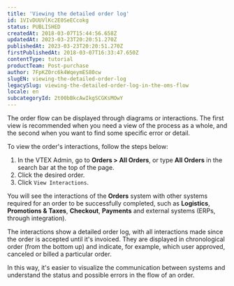 ```yaml
---
title: 'Viewing the detailed order log'
id: 1VIvDUUVlKc2E0SeECcokg
status: PUBLISHED
createdAt: 2018-03-07T15:44:56.658Z
updatedAt: 2023-03-23T20:20:51.270Z
publishedAt: 2023-03-23T20:20:51.270Z
firstPublishedAt: 2018-03-07T16:33:47.650Z
contentType: tutorial
productTeam: Post-purchase
author: 7FpKZ0rc6k4WqeymES80cw
slugEN: viewing-the-detailed-order-log
legacySlug: viewing-the-detailed-order-log-in-the-oms-flow
locale: en
subcategoryId: 2t00bBkcAwIkgSCGKsMOwY
---
```


The order flow can be displayed through diagrams or interactions. The first view is recommended when you need a view of the process as a whole, and the second when you want to find some specific error or detail.

To view the order's interactions, follow the steps below:

1. In the VTEX Admin, go to **Orders > All Orders**, or type **All Orders** in the search bar at the top of the page.
2. Click the desired order.
3. Click `View Interactions`.

You will see the interactions of the **Orders** system with other systems required for an order to be successfully completed, such as **Logistics**, **Promotions & Taxes**, **Checkout**, **Payments** and external systems (ERPs, through integration).

The interactions show a detailed order log, with all interactions made since the order is accepted until it's invoiced. They are displayed in chronological order (from the bottom up) and indicate, for example, which user approved, canceled or billed a particular order.

In this way, it's easier to visualize the communication between systems and understand the status and possible errors in the flow of an order.
